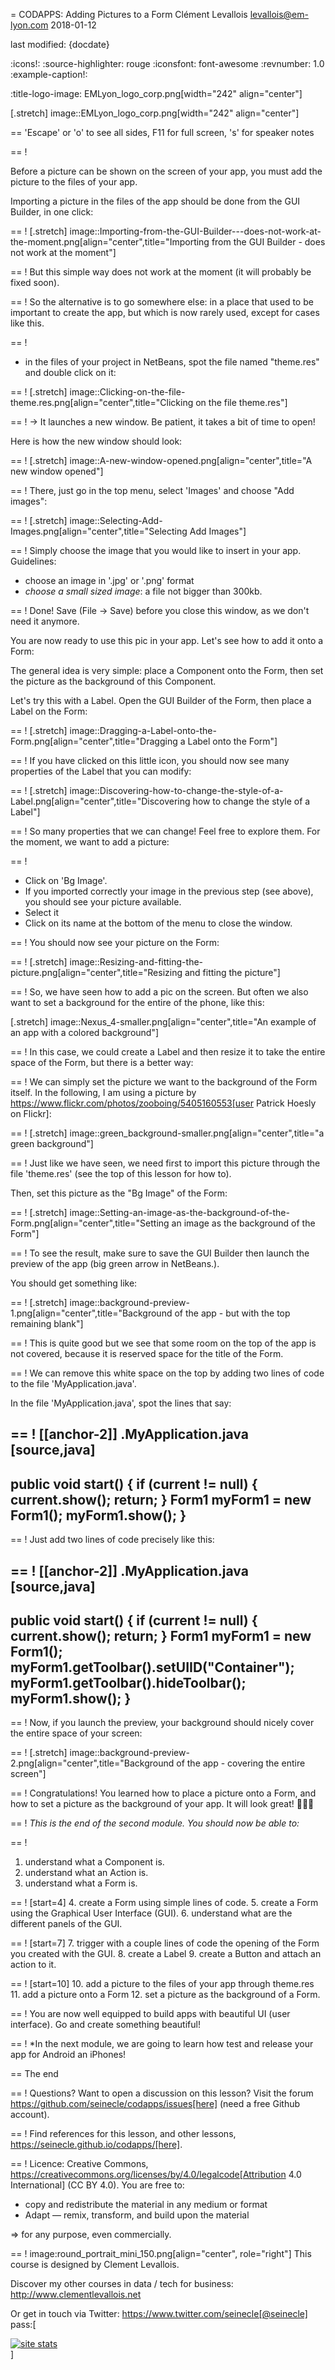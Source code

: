 = CODAPPS: Adding Pictures to a Form
Clément Levallois <levallois@em-lyon.com>
2018-01-12

last modified: {docdate}

:icons!:
:source-highlighter: rouge
:iconsfont:   font-awesome
:revnumber: 1.0
:example-caption!:


:title-logo-image: EMLyon_logo_corp.png[width="242" align="center"]

[.stretch]
image::EMLyon_logo_corp.png[width="242" align="center"]


==  'Escape' or 'o' to see all sides, F11 for full screen, 's' for speaker notes


==  !

Before a picture can be shown on the screen of your app, you must add the picture to the files of your app.

Importing a picture in the files of the app should be done from the GUI Builder, in one click:

==  !
[.stretch]
image::Importing-from-the-GUI-Builder---does-not-work-at-the-moment.png[align="center",title="Importing from the GUI Builder - does not work at the moment"]


==  !
But this simple way does not work at the moment (it will probably be fixed soon).

==  !
So the alternative is to go somewhere else: in a place that used to be important to create the app, but which is now rarely used, except for cases like this.

==  !
- in the files of your project in NetBeans, spot the file named "theme.res" and double click on it:

==  !
[.stretch]
image::Clicking-on-the-file-theme.res.png[align="center",title="Clicking on the file theme.res"]


==  !
-> It launches a new window. Be patient, it takes a bit of time to open!

Here is how the new window should look:

==  !
[.stretch]
image::A-new-window-opened.png[align="center",title="A new window opened"]


==  !
There, just go in the top menu, select 'Images' and choose "Add images":

==  !
[.stretch]
image::Selecting-Add-Images.png[align="center",title="Selecting Add Images"]


==  !
Simply choose the image that you would like to insert in your app. Guidelines:

- choose an image in '.jpg' or '.png' format
- *choose a small sized image*: a file not bigger than 300kb.

==  !
Done! Save (File -> Save) before you close this window, as we don't need it anymore.

You are now ready to use this pic in your app. Let's see how to add it onto a Form:


The general idea is very simple: place a Component onto the Form, then set the picture as the background of this Component.

Let's try this with a Label. Open the GUI Builder of the Form, then place a Label on the Form:

==  !
[.stretch]
image::Dragging-a-Label-onto-the-Form.png[align="center",title="Dragging a Label onto the Form"]


==  !
If you have clicked on this little icon, you should now see many properties of the Label that you can modify:

==  !
[.stretch]
image::Discovering-how-to-change-the-style-of-a-Label.png[align="center",title="Discovering how to change the style of a Label"]


==  !
So many properties that we can change! Feel free to explore them. For the moment, we want to add a picture:

==  !
- Click on 'Bg Image'.
- If you imported correctly your image in the previous step (see above), you should see your picture available.
- Select it
- Click on its name at the bottom of the menu to close the window.

==  !
You should now see your picture on the Form:

==  !
[.stretch]
image::Resizing-and-fitting-the-picture.png[align="center",title="Resizing and fitting the picture"]



==  !
So, we have seen how to add a pic on the screen. But often we also want to set a background for the entire of the phone, like this:

[.stretch]
image::Nexus_4-smaller.png[align="center",title="An example of an app with a colored background"]


==  !
In this case, we could create a Label and then resize it to take the entire space of the Form, but there is a better way:

==  !
We can simply set the picture we want to the background of the Form itself. In the following, I am using a picture by https://www.flickr.com/photos/zooboing/5405160553[user Patrick Hoesly on Flickr]:

==  !
[.stretch]
image::green_background-smaller.png[align="center",title="a green background"]


==  !
Just like we have seen, we need first to import this picture through the file 'theme.res' (see the top of this lesson for how to).

Then, set this picture as the "Bg Image" of the Form:

==  !
[.stretch]
image::Setting-an-image-as-the-background-of-the-Form.png[align="center",title="Setting an image as the background of the Form"]


==  !
To see the result, make sure to save the GUI Builder then launch the preview of the app (big green arrow in NetBeans.).

You should get something like:

==  !
[.stretch]
image::background-preview-1.png[align="center",title="Background of the app - but with the top remaining blank"]


==  !
This is quite good but we see that some room on the top of the app is not covered, because it is reserved space for the title of the Form.

==  !
We can remove this white space on the top by adding two lines of code to the file 'MyApplication.java'.

In the file 'MyApplication.java', spot the lines that say:

==  !
[[anchor-2]]
.MyApplication.java
[source,java]
----
public void start() {
    if (current != null) {
        current.show();
        return;
    }
    Form1 myForm1 = new Form1();
    myForm1.show();
}
----

==  !
Just add two lines of code precisely like this:

==  !
[[anchor-2]]
.MyApplication.java
[source,java]
----
public void start() {
    if (current != null) {
        current.show();
        return;
    }
    Form1 myForm1 = new Form1();
    myForm1.getToolbar().setUIID("Container");
    myForm1.getToolbar().hideToolbar();
    myForm1.show();
}
----

==  !
Now, if you launch the preview, your background should nicely cover the entire space of your screen:

==  !
[.stretch]
image::background-preview-2.png[align="center",title="Background of the app - covering the entire screen"]


==  !
Congratulations! You learned how to place a picture onto a Form, and how to set a picture as the background of your app. It will look great! 🎉🎉🎉


==  !
*This is the end of the second module. You should now be able to:*

==  !
1. understand what a Component is.
2. understand what an Action is.
3. understand what a Form is.

==  !
[start=4]
4. create a Form using simple lines of code.
5. create a Form using the Graphical User Interface (GUI).
6. understand what are the different panels of the GUI.

==  !
[start=7]
7. trigger with a couple lines of code the opening of the Form you created with the GUI.
8. create a Label
9. create a Button and attach an action to it.

==  !
[start=10]
10. add a picture to the files of your app through theme.res
11. add a picture onto a Form
12. set a picture as the background of a Form.

==  !
You are now well equipped to build apps with beautiful UI (user interface). Go and create something beautiful!

==  !
*In the next module, we are going to learn how test and release your app for Android an iPhones!

==  The end

==  !
Questions? Want to open a discussion on this lesson? Visit the forum https://github.com/seinecle/codapps/issues[here] (need a free Github account).

==  !
Find references for this lesson, and other lessons, https://seinecle.github.io/codapps/[here].

==  !
Licence: Creative Commons, https://creativecommons.org/licenses/by/4.0/legalcode[Attribution 4.0 International] (CC BY 4.0).
You are free to:

- copy and redistribute the material in any medium or format
- Adapt — remix, transform, and build upon the material

=> for any purpose, even commercially.

==  !
image:round_portrait_mini_150.png[align="center", role="right"]
This course is designed by Clement Levallois.

Discover my other courses in data / tech for business: http://www.clementlevallois.net

Or get in touch via Twitter: https://www.twitter.com/seinecle[@seinecle]
pass:[    <!-- Start of StatCounter Code for Default Guide -->
    <script type="text/javascript">
        var sc_project = 11592657;
        var sc_invisible = 1;
        var sc_security = "11592657";
        var scJsHost = (("https:" == document.location.protocol) ?
            "https://secure." : "http://www.");
        document.write("<sc" + "ript type='text/javascript' src='" +
            scJsHost +
            "statcounter.com/counter/counter.js'></" + "script>");
    </script>
    <noscript><div class="statcounter"><a title="site stats"
    href="http://statcounter.com/" target="_blank"><img
    class="statcounter"
    src="//c.statcounter.com/11592657/0/11592657/1/" alt="site
    stats"></a></div></noscript>
    <!-- End of StatCounter Code for Default Guide -->]
